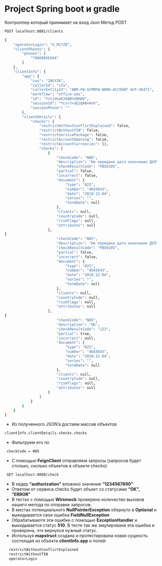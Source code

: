 # Project Spring boot и gradle

Контроллер который принимает на вход Json Метод POST
 ```sh
 POST localhost:8081/clients
```

```sh
{
    "operatorLogin": "U_M17Z0",
    "clientPhones": {
        "phones": [
            "79809056564"
        ]
    },
    "clientInfo": {
        "app": {
            "cus": "ZAGYZK",
            "callerId": "sfa",
            "callerEntityId": "ABR-FW-SCRMFW-WORK-ACCOUNT ACP-36471",
            "workflow": "office-sms",
            "id": "YcsjUeaE2QAB%2BHmD",
            "sessionId": "Ycvr7+aE2QAB+HnX",
            "sessionPhone": ""
        },
        "clientDetails": {
            "checks": {
                "restrictWithoutConflictExplained": false,
                "restrictWithoutTIN": false,
                "restrictServicePackage": false,
                "restrictAccountOpening": false,
                "restrictAccountCurrencies": [],
                "checks": [
                    {
                        "checkCode": "N06",
                        "description": "Не передана дата окончания ДУЛ",
                        "checkResultCode": "PBS0105",
                        "partial": false,
                        "incorrect": false,
                        "document": {
                            "type": "025",
                            "number": "4643643",
                            "date": "2018-12-04",
                            "series": "",
                            "termDate": null
                        },
                        "clients": null,
                        "countryCode": null,
                        "riskFlags": null,
                        "attributes": null
                    },
{
                        "checkCode": "N05",
                        "description": "Не передана дата окончания ДУЛ",
                        "checkResultCode": "PBS0105",
                        "partial": false,
                        "incorrect": false,
                        "document": {
                            "type": "025",
                            "number": "4643643",
                            "date": "2018-12-04",
                            "series": "",
                            "termDate": null
                        },
                        "clients": null,
                        "countryCode": null,
                        "riskFlags": null,
                        "attributes": null
                    },
{
                        "checkCode": "N05",
                        "description": "OK",
                        "checkResultCode": "123",
                        "partial": true,
                        "incorrect": null,
                        "document": {
                            "type": "025",
                            "number": "4643643",
                            "date": "2018-12-04",
                            "series": "",
                            "termDate": null
                        },
                        "clients": null,
                        "countryCode": null,
                        "riskFlags": null,
                        "attributes": null
                    }
                ]
            }
        }
    }
}

```



- Из полученного JSON’a достаем массив объектов
```sh
clientInfo.clientDetails.checks.checks
```
-  Фильтруем его по
```sh
 checkCode = N05
```
-  С помощью **FeignClient** отправляем запросы  (запросов будет столько, сколько объектов в объекте checks):
```sh
 GET localhost:8080/check
```
- В хедер **“authorization”** вложино значение **“1234567890”**
- Ответом от сервиса checks будет объект со статусами
  **“OK”, ”ERROR”**
-  В тестах с помощью **Wiremock** проверено количество вызовов нашего метода по отправке запросов.
- В местах потенциального **NullPointerException** обернуто в **Optional** и выкидывается своя ошибка **FieldNullException**
- Обрабатываютя эти ошибки с помощью **ExceptionHandler** и выкидывается статус **510**.
  В тесте так же эмулирована эта ошибка и проверена, что вернулся нужный статус.
-  Используя **mapstruct** создана и протестирована новая сущность состоящая из объекта **clientInfo.app** и полей:
```sh
  restrictWithoutConflictExplained
  restrictWithoutTIN
  operatorLogin
```
